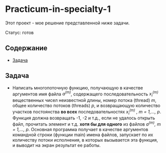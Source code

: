# Practicum-in-specialty-1
Этот проект - мое решение представленной ниже задачи.

Статус: готов


## Содержание
- [Задача](#задача)

## Задача
- Написать многопоточную функцию, получающую в качестве аргументов имя файла *a<sup>(m)</sup>*, содержащего последовательность *x<sub>i</sub><sup>(m)</sup>* вещественных чисел неизвестной длины, номер потока (thread) *m*, общее количество потоков (threads) *p*, и возвращающую количество участков постоянства **во всех** последовательностях *x<sub>i</sub><sup>(m)</sup> , m = 1,..., p*. Функция должна возвращать -1, -2 и т.д., если не удалось открыть файл, прочитать элемент и т.д. **хотя бы для одного** из файлов *a<sup>(m)</sup>, m = 1,..., p*. Основная программа получает в качестве аргументов командной строки (функции main) имена файлов, запускает по их количеству потоки исполнения, в которых вызывается эта функция, и выводит на экран результат ее работы.
